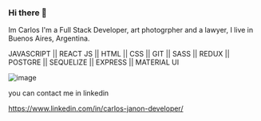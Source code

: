### Hi there 👋


Im Carlos I'm a Full Stack Developer, art photogrpher and a lawyer, I live in Buenos Aires, Argentina.

JAVASCRIPT || REACT JS || HTML || CSS || GIT || SASS || REDUX || POSTGRE || SEQUELIZE || EXPRESS || MATERIAL UI 

![image](https://user-images.githubusercontent.com/75990840/129479798-226ff011-c09b-4c69-87fc-51fa8504b776.png)

you can contact me in linkedin

https://www.linkedin.com/in/carlos-janon-developer/
<!--
**CJ-arg/CJ-arg** is a ✨ _special_ ✨ repository because its `README.md` (this file) appears on your GitHub profile.

Here are some ideas to get you started:

- 🔭 I’m currently working on ...
- 🌱 I’m currently learning ...
- 👯 I’m looking to collaborate on ...
- 🤔 I’m looking for help with ...
- 💬 Ask me about ...
- 📫 How to reach me: ...
- 😄 Pronouns: ...
- ⚡ Fun fact: ...
-->
